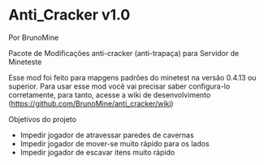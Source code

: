 # Anti_Cracker v1.0
Por BrunoMine

Pacote de Modificações anti-cracker (anti-trapaça) para Servidor de Mineteste

Esse mod foi feito para mapgens padrões do minetest na versão 0.4.13 ou superior.
Para usar esse mod você vai precisar saber configura-lo corretamente, para tanto, acesse a wiki de desenvolvimento (https://github.com/BrunoMine/anti_cracker/wiki)

Objetivos do projeto
* Impedir jogador de atravessar paredes de cavernas
* Impedir jogador de mover-se muito rápido para os lados
* Impedir jogador de escavar itens muito rápido
